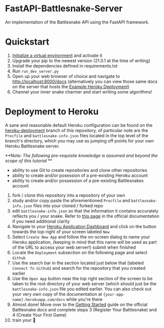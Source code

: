 # FastAPI-Battlesnake-Server
An implementation of the Battlesnake API using the FastAPI framework.

# Quickstart 

1. [Initialize a virtual environment](https://docs.python.org/3/library/venv.html) and activate it
2. Upgrade your pip to the newest version (21.0.1 at the time of writing) 
3. Install the dependencies defined in requirements.txt
4. Run ```run_dev_server.py``` 
5. Open up your web browser of choice and navigate to [http://localhost:8000/docs](http://localhost:8000/docs) (alternatively you can view those same docs on the server that hosts the [Example Heroku Deployment)](https://battlesnake-fast-api.herokuapp.com/docs)
6. Channel your inner snake charmer and start writing some algorithms!

# Deployment to Heroku 

A sane and reasonable default Heroku configuration can be found on the [heroku-deployment](https://github.com/AirikWarren/FastAPI-Battlesnake-Server/tree/heroku-deployment) branch of this repository, of particular note are the ```Procfile``` and ```battlesnake-info.json``` files located in the top level of the branch's directory, which you may use as jumping off points for your own Heroku Battlesnake server.


**Note: *The following pre-requisite knowledge is assumed and beyond the scope of this tutorial* **

- ability to use Git to create repositories and clone other repositories
- ability to create and/or posession of a pre-existing Heroku account 
- ability to create and/or possession of a pre-existing Battlesnakes account


1) fork / clone this repository into a repository of your own 
2) study and/or copy paste the aforementioned ```Procfile``` and ```battlesnake-info.json``` files into your cloned / forked repo
3) edit ```battlesnake-info.json``` so that the information it contains accurately reflects you / your snake. Refer to [this page](https://docs.battlesnake.com/references/api#the-battlesnake-api) in the official documentation if you need additional clarity
4) Navigate to your [Heroku Application Dashboard](https://dashboard.heroku.com/apps) and click on the button towards the top-right of your screen labeled ```New```
5) Select ```Create New App``` and follow the on-screen dialog to name your Heroku application, (keeping in mind that this name will be used as part of the URL to access your web server!) submit when finished
6) Locate the ```Deployment``` subsection on the following page and select ```Github```
7) Use the search bar in the section located just below that (labeled ```Connect To Github```) and search for the repository that you created earlier
8) Use the ```Open App``` button near the top right section of the screen to be taken to the root directory of your web server (which should just be the ```battlesnake-info.json``` file you edited earlier. You can also check out your very own copy of the documentation at ```{your-app-name}.herokuapp.com/docs``` while you're there
9) Almost done! Move over to the [Getting Started](https://docs.battlesnake.com/guides/getting-started) guide on the official Battlesnake docs and complete steps 3 (Register Your Battlesnake) and 4 (Create Your First Game) 
10) train your 🐍
